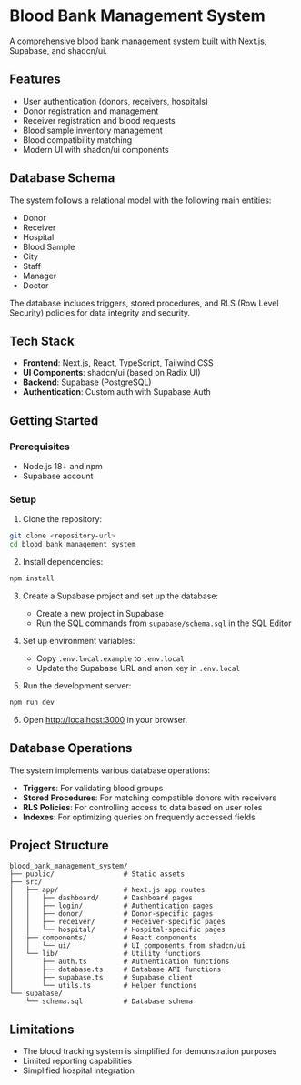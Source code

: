 # Blood Bank Management System

A comprehensive blood bank management system built with Next.js, Supabase, and shadcn/ui.

## Features

- User authentication (donors, receivers, hospitals)
- Donor registration and management
- Receiver registration and blood requests
- Blood sample inventory management
- Blood compatibility matching
- Modern UI with shadcn/ui components

## Database Schema

The system follows a relational model with the following main entities:

- Donor
- Receiver
- Hospital
- Blood Sample
- City
- Staff
- Manager
- Doctor

The database includes triggers, stored procedures, and RLS (Row Level Security) policies for data integrity and security.

## Tech Stack

- **Frontend**: Next.js, React, TypeScript, Tailwind CSS
- **UI Components**: shadcn/ui (based on Radix UI)
- **Backend**: Supabase (PostgreSQL)
- **Authentication**: Custom auth with Supabase Auth

## Getting Started

### Prerequisites

- Node.js 18+ and npm
- Supabase account

### Setup

1. Clone the repository:

```bash
git clone <repository-url>
cd blood_bank_management_system
```

2. Install dependencies:

```bash
npm install
```

3. Create a Supabase project and set up the database:

   - Create a new project in Supabase
   - Run the SQL commands from `supabase/schema.sql` in the SQL Editor

4. Set up environment variables:

   - Copy `.env.local.example` to `.env.local`
   - Update the Supabase URL and anon key in `.env.local`

5. Run the development server:

```bash
npm run dev
```

6. Open [http://localhost:3000](http://localhost:3000) in your browser.

## Database Operations

The system implements various database operations:

- **Triggers**: For validating blood groups
- **Stored Procedures**: For matching compatible donors with receivers
- **RLS Policies**: For controlling access to data based on user roles
- **Indexes**: For optimizing queries on frequently accessed fields

## Project Structure

```
blood_bank_management_system/
├── public/                 # Static assets
├── src/
│   ├── app/                # Next.js app routes
│   │   ├── dashboard/      # Dashboard pages
│   │   ├── login/          # Authentication pages
│   │   ├── donor/          # Donor-specific pages
│   │   ├── receiver/       # Receiver-specific pages
│   │   └── hospital/       # Hospital-specific pages
│   ├── components/         # React components
│   │   └── ui/             # UI components from shadcn/ui
│   └── lib/                # Utility functions
│       ├── auth.ts         # Authentication functions
│       ├── database.ts     # Database API functions
│       ├── supabase.ts     # Supabase client
│       └── utils.ts        # Helper functions
└── supabase/
    └── schema.sql          # Database schema
```

## Limitations

- The blood tracking system is simplified for demonstration purposes
- Limited reporting capabilities
- Simplified hospital integration
